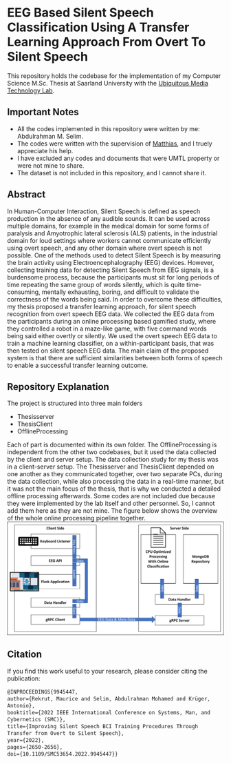 # EEG Based Silent Speech Classification Using A Transfer Learning Approach From Overt To Silent Speech
This repository holds the codebase for the implementation of my Computer Science M.Sc. Thesis at Saarland University with the [Ubiquitous Media Technology Lab](https://umtl.cs.uni-saarland.de/).
## Important Notes
- All the codes implemented in this repository were written by me: Abdulrahman M. Selim.
- The codes were written with the supervision of [Matthias](https://github.com/maei), and I truely appreciate his help. 
- I have excluded any codes and documents that were UMTL property or were not mine to share.
- The dataset is not included in this repository, and I cannot share it.
## Abstract
In Human-Computer Interaction, Silent Speech is defined as speech production in the absence of any audible sounds.  It can be used across multiple domains, for example in the medical domain for some forms of paralysis and Amyotrophic lateral sclerosis (ALS) patients, in the industrial domain for loud settings where workers cannot communicate efficiently using overt speech, and any other domain where overt speech is not possible. One of the methods used to detect Silent Speech is by measuring the brain activity using Electroencephalography (EEG) devices. However, collecting training data for detecting Silent Speech from EEG signals, is a burdensome process, because the participants must sit for long periods of time repeating the same group of words silently, which is quite time-consuming, mentally exhausting, boring, and difficult to validate the correctness of the words being said. In order to overcome these difficulties, my thesis proposed a transfer learning approach, for silent speech recognition from overt speech EEG data. We collected the EEG data from the participants during an online processing based gamified study, where they controlled a robot in a maze-like game, with five command words being said either overtly or silently. We used the overt speech EEG data to train a machine learning classifier, on a within-participant basis, that was then tested on silent speech EEG data. The main claim of the proposed system is that there are sufficient similarities between both forms of speech to enable a successful transfer learning outcome.
## Repository Explanation
The project is structured into three main folders
 - Thesisserver
 - ThesisClient
 - OfflineProcessing

Each of part is documented within its own folder. The OfflineProcessing is independent from the other two codebases, but it used the data collected by the client and server setup.
The data collection study for my thesis was in a client-server setup. The Thesisserver and ThesisClient depended on one another as they communicated together, over two separate PCs, during the data collection, while also processing the data in a real-time manner, but it was not the main focus of the thesis, that is why we conducted a detailed offline processing afterwards.
Some codes are not included due because they were implemented by the lab itself and other personnel. So, I cannot add them here as they are not mine.
The figure below shows the overview of the whole online processing pipeline together.
![Online Processing Overview](./documents/Online_Processing_Overview.png)

## Citation
If you find this work useful to your research, please consider citing the publication:

```
@INPROCEEDINGS{9945447,  
author={Rekrut, Maurice and Selim, Abdulrahman Mohamed and Krüger, Antonio},  
booktitle={2022 IEEE International Conference on Systems, Man, and Cybernetics (SMC)},   
title={Improving Silent Speech BCI Training Procedures Through Transfer from Overt to Silent Speech},   
year={2022},
pages={2650-2656},  
doi={10.1109/SMC53654.2022.9945447}}
```
